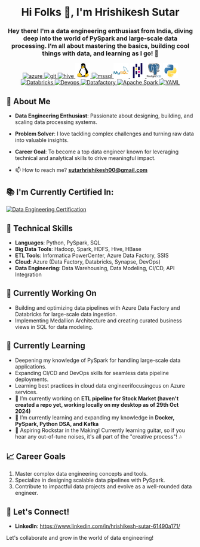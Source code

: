 <h1 align="center">Hi Folks 👋, I'm Hrishikesh Sutar</h1>
<h3 align="center">Hey there! I'm a data engineering enthusiast from India, diving deep into the world of PySpark and large-scale data processing. I’m all about mastering the basics, building cool things with data, and learning as I go! 🚀</h3>

<p align="center">
<a href="https://azure.microsoft.com/en-in/" target="_blank" rel="noreferrer"> <img src="https://www.vectorlogo.zone/logos/microsoft_azure/microsoft_azure-icon.svg" alt="azure" width="40" height="40"/> </a> 
<a href="https://git-scm.com/" target="_blank" rel="noreferrer"> <img src="https://www.vectorlogo.zone/logos/git-scm/git-scm-icon.svg" alt="git" width="40" height="40"/> </a> 
<a href="https://hive.apache.org/" target="_blank" rel="noreferrer"> <img src="https://www.vectorlogo.zone/logos/apache_hive/apache_hive-icon.svg" alt="hive" width="40" height="40"/> </a> 
<a href="https://www.linux.org/" target="_blank" rel="noreferrer"> <img src="https://raw.githubusercontent.com/devicons/devicon/master/icons/linux/linux-original.svg" alt="linux" width="40" height="40"/> </a> 
<a href="https://www.microsoft.com/en-us/sql-server" target="_blank" rel="noreferrer"> <img src="https://www.svgrepo.com/show/303229/microsoft-sql-server-logo.svg" alt="mssql" width="40" height="40"/> </a> 
<a href="https://www.mysql.com/" target="_blank" rel="noreferrer"> <img src="https://raw.githubusercontent.com/devicons/devicon/master/icons/mysql/mysql-original-wordmark.svg" alt="mysql" width="40" height="40"/> </a> 
<a href="https://pandas.pydata.org/" target="_blank" rel="noreferrer"> <img src="https://raw.githubusercontent.com/devicons/devicon/2ae2a900d2f041da66e950e4d48052658d850630/icons/pandas/pandas-original.svg" alt="pandas" width="40" height="40"/> </a> 
<a href="https://www.postgresql.org" target="_blank" rel="noreferrer"> <img src="https://raw.githubusercontent.com/devicons/devicon/master/icons/postgresql/postgresql-original-wordmark.svg" alt="postgresql" width="40" height="40"/> </a> 
<a href="https://www.python.org" target="_blank" rel="noreferrer"><img src="https://raw.githubusercontent.com/devicons/devicon/master/icons/python/python-original.svg" alt="python" width="40" height="40"/> </a>
<a href="https://www.databricks.com/" target="_blank" rel="noreferrer"> <img src="https://www.vectorlogo.zone/logos/databricks/databricks-icon.svg" alt="Databricks" width="40" height="40"/> </a>
<a href="https://azure.microsoft.com/en-us/products/devops" target="_blank" rel="noreferrer"> <img src="https://github.com/benc-uk/icon-collection/blob/master/azure-docs/devops.svg" alt="Devops" width="40" height="40"/> </a>
<a href="https://azure.microsoft.com/en-us/products/data-factory" target="_blank" rel="noreferrer"> <img src="https://github.com/benc-uk/icon-collection/blob/master/azure-docs/data-factory.svg" alt="Datafactory" width="40" height="40"/> </a>
<a href="https://spark.apache.org/" target="_blank" rel="noreferrer"> <img src="https://www.vectorlogo.zone/logos/apache_spark/apache_spark-icon.svg" alt="Apache Spark" width="40" height="40"/> </a>
<a href="https://yaml.org/" target="_blank" rel="noreferrer"> <img src="https://www.vectorlogo.zone/logos/yaml/yaml-icon.svg" alt="YAML" width="40" height="40"/> </a>
</p>


## 🚀 About Me
- **Data Engineering Enthusiast**: Passionate about designing, building, and scaling data processing systems.
- **Problem Solver**: I love tackling complex challenges and turning raw data into valuable insights.
- **Career Goal**: To become a top data engineer known for leveraging technical and analytical skills to drive meaningful impact.

  
- 📫 How to reach me? **sutarhrishikesh00@gmail.com**



## 📚 I'm Currently Certified In:
<a href="https://learn.microsoft.com/en-us/users/hrishikeshsutar-6886/credentials/certification/azure-data-engineer?tab=credentials-tab">
  <img src="Certifications/Credentials - Hrishikeshsutar-6886 _ Microsoft Learn-1.jpg" alt="Data Engineering Certification" width="100" height="100">
</a>




## 🔧 Technical Skills
- **Languages**: Python, PySpark, SQL
- **Big Data Tools**: Hadoop, Spark, HDFS, Hive, HBase
- **ETL Tools**: Informatica PowerCenter, Azure Data Factory, SSIS
- **Cloud**: Azure (Data Factory, Databricks, Synapse, DevOps)
- **Data Engineering**: Data Warehousing, Data Modeling, CI/CD, API Integration

## 💼 Currently Working On
- Building and optimizing data pipelines with Azure Data Factory and Databricks for large-scale data ingestion.
- Implementing Medallion Architecture and creating curated business views in SQL for data modeling.


## 📘 Currently Learning
- Deepening my knowledge of PySpark for handling large-scale data applications.
- Expanding CI/CD and DevOps skills for seamless data pipeline deployments.
- Learning best practices in cloud data engineerifocusingcus on Azure services.
- 🔭 I’m currently working on **ETL pipeline for Stock Market (haven't created a repo yet, working locally on my desktop as of 29th Oct 2024)**
- 🌱 I’m currently learning and expanding my knowledge in **Docker, PySpark, Python DSA, and Kafka**
- 🎸 Aspiring Rockstar in the Making! Currently learning guitar, so if you hear any out-of-tune noises, it's all part of the "creative process"! 🎶

## 📈 Career Goals
1. Master complex data engineering concepts and tools.
2. Specialize in designing scalable data pipelines with PySpark.
3. Contribute to impactful data projects and evolve as a well-rounded data engineer.

## 🤝 Let's Connect!
- **LinkedIn**: https://www.linkedin.com/in/hrishikesh-sutar-61490a171/

Let's collaborate and grow in the world of data engineering!

